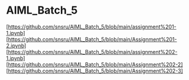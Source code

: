 # AIML_Batch_5
[https://github.com/snsru/AIML_Batch_5/blob/main/assignment%201-1.ipynb]
[https://github.com/snsru/AIML_Batch_5/blob/main/Assignment%201-2.ipynb]
[https://github.com/snsru/AIML_Batch_5/blob/main/assignment%202-1.ipynb]
[https://github.com/snsru/AIML_Batch_5/blob/main/Assignment%202-2]
[https://github.com/snsru/AIML_Batch_5/blob/main/Assignment%202-3]
